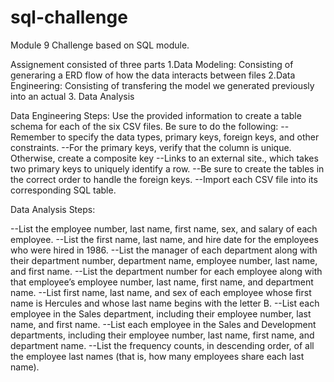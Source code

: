 # sql-challenge
Module 9 Challenge based on SQL module.

Assignement consisted of three parts
1.Data Modeling: Consisting of generaring a ERD flow of how the data interacts between files 
2.Data Engineering: Consisting of transfering the model we generated previously into an actual
3. Data Analysis


Data Engineering Steps: 
Use the provided information to create a table schema for each of the six CSV files. Be sure to do the following:
--Remember to specify the data types, primary keys, foreign keys, and other constraints.
--For the primary keys, verify that the column is unique. Otherwise, create a composite key 
--Links to an external site., which takes two primary keys to uniquely identify a row.
--Be sure to create the tables in the correct order to handle the foreign keys.
--Import each CSV file into its corresponding SQL table.


Data Analysis Steps:

--List the employee number, last name, first name, sex, and salary of each employee.
--List the first name, last name, and hire date for the employees who were hired in 1986.
--List the manager of each department along with their department number, department name, employee number, last name, and first name.
--List the department number for each employee along with that employee’s employee number, last name, first name, and department name.
--List first name, last name, and sex of each employee whose first name is Hercules and whose last name begins with the letter B.
--List each employee in the Sales department, including their employee number, last name, and first name.
--List each employee in the Sales and Development departments, including their employee number, last name, first name, and department name.
--List the frequency counts, in descending order, of all the employee last names (that is, how many employees share each last name).

